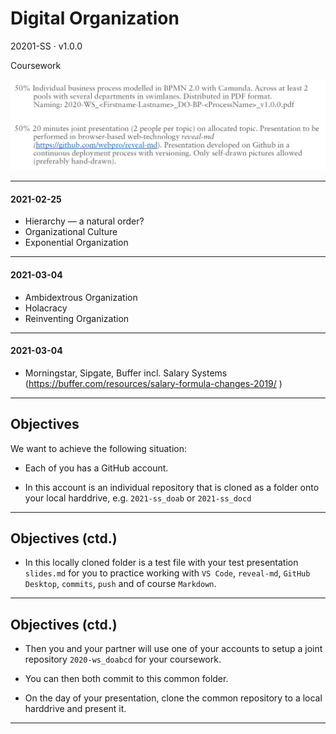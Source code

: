 # Digital Organization

20201-SS · v1.0.0

Coursework

![cw](cw.jpg)

---

#### 2021-02-25

- Hierarchy — a natural order?
- Organizational Culture
- Exponential Organization

---

#### 2021-03-04

- Ambidextrous Organization
- Holacracy
- Reinventing Organization

---

#### 2021-03-04

- Morningstar, Sipgate, Buffer incl. Salary Systems (https://buffer.com/resources/salary-formula-changes-2019/
  )

---

## Objectives

We want to achieve the following situation:

- Each of you has a GitHub account.

- In this account is an individual repository that is cloned as a folder onto your local harddrive, e.g. `2021-ss_doab` or `2021-ss_docd`

---

## Objectives (ctd.)

- In this locally cloned folder is a test file with your test presentation `slides.md` for you to practice working with `VS Code`, `reveal-md`, `GitHub Desktop`, `commits`, `push` and of course `Markdown`.

---

## Objectives (ctd.)

- Then you and your partner will use one of your accounts to setup a joint repository `2020-ws_doabcd` for your coursework.

- You can then both commit to this common folder.

- On the day of your presentation, clone the common repository to a local harddrive and present it.

---

